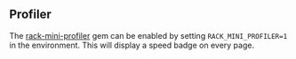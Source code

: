 
## Profiler

The [rack-mini-profiler] gem can be enabled by setting
`RACK_MINI_PROFILER=1` in the environment. This will display a speed
badge on every page.

[rack-mini-profiler]: https://github.com/MiniProfiler/rack-mini-profiler

